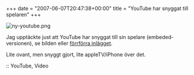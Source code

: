 +++
date = "2007-06-07T20:47:38+00:00"
title = "YouTube har snyggat till spelaren"
+++

<div class="left">
  <img src='http://cdn.junkpile.se/2007/06/ny-youtube.png' alt='ny-youtube.png' />
</div>

Jag upptäckte just att YouTube har snyggat till sin spelare (embeded-versionen), se bilden eller [förrförra inlägget][1].

Lite ovant, men snyggt gjort, lite appleTV/iPhone över det.

:: YouTube, Video

<small></small>

 [1]: http://junkpile.se/~s/wp/2007/06/en-liten-overraskning-i-hissen/
